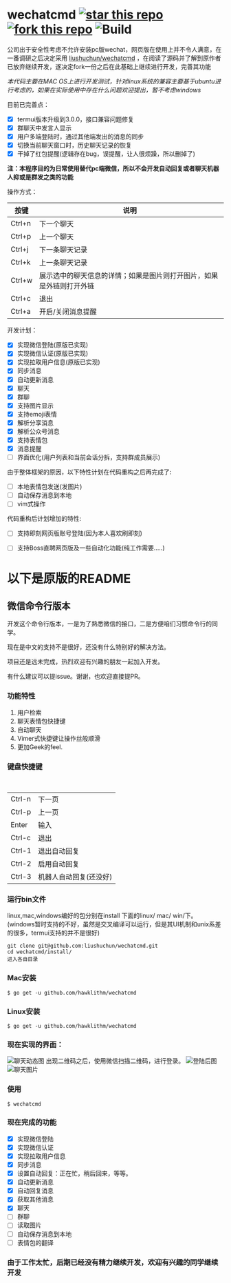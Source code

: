# wechatcmd  [![star this repo](http://github-svg-buttons.herokuapp.com/star.svg?user=hawklithm&repo=wechatcmd&style=flat&background=1081C1)](http://github.com/hawklithm/wechatcmd) [![fork this repo](http://github-svg-buttons.herokuapp.com/fork.svg?user=hawklithm&repo=wechatcmd&style=flat&background=1081C1)](http://github.com/hawklithm/wechatcmd/fork) ![Build](https://camo.githubusercontent.com/46cb8b3469febc6cdb6fbaea2ef1517c396004e7/68747470733a2f2f7472617669732d63692e6f72672f736a77686974776f7274682f676f6c6561726e2e706e673f6272616e63683d6d6173746572)

公司出于安全性考虑不允许安装pc版wechat，网页版在使用上并不令人满意，在一番调研之后决定采用 
[liushuchun/wechatcmd](https://github.com/liushuchun/wechatcmd)
，在阅读了源码并了解到原作者已放弃继续开发，遂决定fork一份之后在此基础上继续进行开发，完善其功能

*本代码主要在MAC OS上进行开发测试，针对linux系统的兼容主要基于ubuntu进行考虑的，如果在实际使用中存在什么问题欢迎提出，暂不考虑windows*

目前已完善点：

- [x] termui版本升级到3.0.0，接口兼容问题修复
- [x] 群聊天中发言人显示
- [x] 用户多端登陆时，通过其他端发出的消息的同步
- [x] 切换当前聊天窗口时，历史聊天记录的恢复
- [x] 干掉了红包提醒(逻辑存在bug，误提醒，让人很烦躁，所以删掉了)

**注：本程序目的为日常使用替代pc端微信，所以不会开发自动回复或者聊天机器人抑或是群发之类的功能**


操作方式：

| 按键 | 说明 |
| --- | --- |
| Ctrl+n | 下一个聊天 |
| Ctrl+p | 上一个聊天 |
| Ctrl+j | 下一条聊天记录 |
| Ctrl+k | 上一条聊天记录 |
| Ctrl+w | 展示选中的聊天信息的详情；如果是图片则打开图片，如果是外链则打开外链 |
| Ctrl+c | 退出 |
| Ctrl+a | 开启/关闭消息提醒 |

开发计划：

- [x] 实现微信登陆(原版已实现)
- [x] 实现微信认证(原版已实现)
- [x] 实现拉取用户信息(原版已实现)
- [x] 同步消息
- [x] 自动更新消息
- [x] 聊天
- [x] 群聊
- [x] 支持图片显示
- [x] 支持emoji表情
- [x] 解析分享消息
- [x] 解析公众号消息
- [x] 支持表情包
- [x] 消息提醒
- [ ] 界面优化(用户列表和当前会话分拆，支持群成员展示)

由于整体框架的原因，以下特性计划在代码重构之后再完成了:

- [ ] 本地表情包发送(发图片)
- [ ] 自动保存消息到本地
- [ ] vim式操作

代码重构后计划增加的特性:

- [ ] 支持即刻网页版账号登陆(因为本人喜欢刷即刻)
- [ ] 支持Boss直聘网页版及一些自动化功能(纯工作需要.....)





以下是原版的README
=================
## 微信命令行版本
开发这个命令行版本，一是为了熟悉微信的接口，二是方便咱们习惯命令行的同学。

现在是中文的支持不是很好，还没有什么特别好的解决方法。

项目还是远未完成，热烈欢迎有兴趣的朋友一起加入开发。

有什么建议可以提issue。谢谢，也欢迎直接提PR。


### 功能特性

1. 用户检索
2. 聊天表情包快捷键
3. 自动聊天
4. Vimer式快捷键让操作丝般顺滑
5. 更加Geek的feel.


### 键盘快捷键


<table>
    <tr><td>Ctrl-n</td><td>下一页</td></tr>
    <tr><td>Ctrl-p</td><td>上一页</td></tr>
    <tr><td>Enter</td><td>输入</td></tr>
    <tr><td>Ctrl-c</td><td>退出</td></tr>
    <tr><td>Ctrl-1</td><td>退出自动回复</td></tr>
    <tr><td>Ctrl-2</td><td>启用自动回复</td></tr>
    <tr><td>Ctrl-3</td><td>机器人自动回复(还没好)</td></tr>
</table>

### 运行bin文件
linux,mac,windows编好的包分别在install 下面的linux/ mac/ win/下。(windows暂时支持的不好，虽然是交叉编译可以运行，但是其UI机制和unix系差的很多，termui支持的并不是很好)

```
git clone git@github.com:liushuchun/wechatcmd.git
cd wechatcmd/install/
进入各自目录
```


### Mac安装

	$ go get -u github.com/hawklithm/wechatcmd


### Linux安装

	$ go get -u github.com/hawklithm/wechatcmd


### 现在实现的界面：

![聊天动态图](https://raw.githubusercontent.com/liushuchun/wechatcmd/master/img/show.gif)
出现二维码之后，使用微信扫描二维码，进行登录。
![登陆后图](https://raw.githubusercontent.com/liushuchun/wechatcmd/master/img/wechatcmd-1.png)
![聊天图片](https://raw.githubusercontent.com/liushuchun/wechatcmd/master/img/wechatcmd-2.png)




### 使用

	$ wechatcmd

### 现在完成的功能
- [x] 实现微信登陆
- [x] 实现微信认证
- [x] 实现拉取用户信息
- [x] 同步消息
- [x] 设置自动回复：正在忙，稍后回来，等等。
- [x] 自动更新消息
- [x] 自动回复消息
- [x] 获取其他消息
- [x] 聊天
- [ ] 群聊
- [ ] 读取图片
- [ ] 自动保存消息到本地
- [ ] 表情包的翻译

### 由于工作太忙，后期已经没有精力继续开发，欢迎有兴趣的同学继续开发
